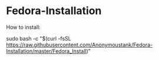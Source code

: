 # Fedora-Installation
How to install:

sudo bash -c "$(curl -fsSL https://raw.githubusercontent.com/Anonymoustank/Fedora-Installation/master/Fedora_Install)"
